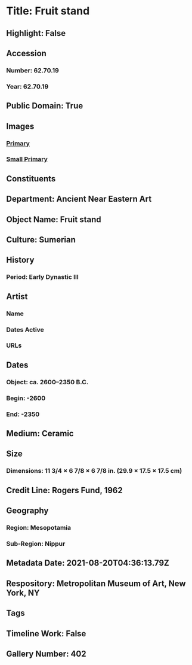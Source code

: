 # Title: Fruit stand
## Highlight: False
## Accession
### Number: 62.70.19
### Year: 62.70.19
## Public Domain: True
## Images
### [Primary](https://images.metmuseum.org/CRDImages/an/original/DP-15117-016.jpg)
### [Small Primary](https://images.metmuseum.org/CRDImages/an/web-large/DP-15117-016.jpg)
## Constituents
## Department: Ancient Near Eastern Art
## Object Name: Fruit stand
## Culture: Sumerian
## History
### Period: Early Dynastic III
## Artist
### Name
### Dates Active
### URLs
## Dates
### Object: ca. 2600–2350 B.C.
### Begin: -2600
### End: -2350
## Medium: Ceramic
## Size
### Dimensions: 11 3/4 × 6 7/8 × 6 7/8 in. (29.9 × 17.5 × 17.5 cm)
## Credit Line: Rogers Fund, 1962
## Geography
### Region: Mesopotamia
### Sub-Region: Nippur
## Metadata Date: 2021-08-20T04:36:13.79Z
## Respository: Metropolitan Museum of Art, New York, NY
## Tags
## Timeline Work: False
## Gallery Number: 402